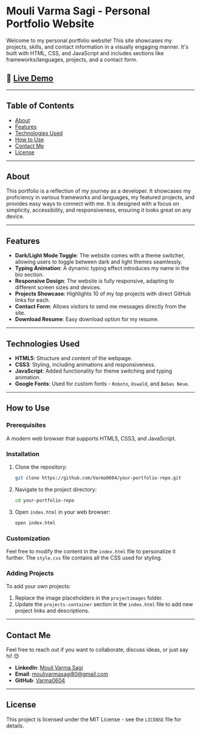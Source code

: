 # Mouli Varma Sagi - Personal Portfolio Website

Welcome to my personal portfolio website! This site showcases my projects, skills, and contact information in a visually engaging manner. It's built with HTML, CSS, and JavaScript and includes sections like frameworks/languages, projects, and a contact form.

## 🔗 [Live Demo](https://mouli-varma.netlify.app/)

---

## Table of Contents

- [About](#about)
- [Features](#features)
- [Technologies Used](#technologies-used)
- [How to Use](#how-to-use)
- [Contact Me](#contact-me)
- [License](#license)

---

## About

This portfolio is a reflection of my journey as a developer. It showcases my proficiency in various frameworks and languages, my featured projects, and provides easy ways to connect with me. It is designed with a focus on simplicity, accessibility, and responsiveness, ensuring it looks great on any device.

---

## Features

- **Dark/Light Mode Toggle**: The website comes with a theme switcher, allowing users to toggle between dark and light themes seamlessly.
- **Typing Animation**: A dynamic typing effect introduces my name in the bio section.
- **Responsive Design**: The website is fully responsive, adapting to different screen sizes and devices.
- **Projects Showcase**: Highlights 10 of my top projects with direct GitHub links for each.
- **Contact Form**: Allows visitors to send me messages directly from the site.
- **Download Resume**: Easy download option for my resume.

---

## Technologies Used

- **HTML5**: Structure and content of the webpage.
- **CSS3**: Styling, including animations and responsiveness.
- **JavaScript**: Added functionality for theme switching and typing animation.
- **Google Fonts**: Used for custom fonts - `Roboto`, `Oswald`, and `Bebas Neue`.

---

## How to Use

### Prerequisites

A modern web browser that supports HTML5, CSS3, and JavaScript.

### Installation

1. Clone the repository:
    ```bash
    git clone https://github.com/Varma0604/your-portfolio-repo.git
    ```
2. Navigate to the project directory:
    ```bash
    cd your-portfolio-repo
    ```
3. Open `index.html` in your web browser:
    ```bash
    open index.html
    ```

### Customization

Feel free to modify the content in the `index.html` file to personalize it further. The `style.css` file contains all the CSS used for styling.

### Adding Projects

To add your own projects:

1. Replace the image placeholders in the `projectimages` folder.
2. Update the `projects-container` section in the `index.html` file to add new project links and descriptions.

---

## Contact Me

Feel free to reach out if you want to collaborate, discuss ideas, or just say hi! 😊

- **LinkedIn**: [Mouli Varma Sagi](https://www.linkedin.com/in/mouli-varma-sagi-377861245)
- **Email**: [moulivarmasagi80@gmail.com](mailto:moulivarmasagi80@gmail.com)
- **GitHub**: [Varma0604](https://github.com/Varma0604)

---

## License

This project is licensed under the MIT License - see the `LICENSE` file for details.
